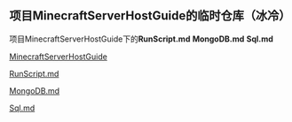## 项目MinecraftServerHostGuide的临时仓库（冰冷）
 项目MinecraftServerHostGuide下的**RunScript.md** **MongoDB.md** **Sql.md**
 
 [MinecraftServerHostGuide](https://github.com/Mhy278/MinecraftServerHostGuide "MinecraftServerHostGuide")
 
 [RunScript.md](https://github.com/gdenga/MinecraftServerHostGuideEdit/blob/master/RunScript.md "RunScript.md")
 
 [MongoDB.md](https://github.com/gdenga/MinecraftServerHostGuideEdit/blob/master/MongoDB.md "MongoDB.md")

 [Sql.md](https://github.com/gdenga/MinecraftServerHostGuideEdit/blob/master/Sql.md "Sql.md")
